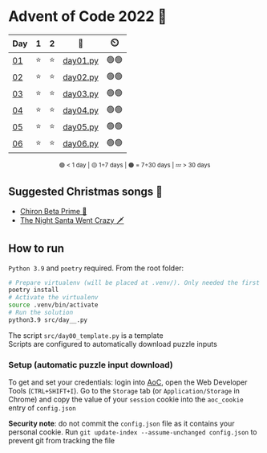 # Advent of Code 2022 🎄

<div align="center">

| Day                                        | 1   | 2   | 📃                           | ⏲️   |
| ------------------------------------------ | :-: | :-: | :--------------------------: | :--: |
| [01](https://adventofcode.com/2022/day/1)  | ⭐  | ⭐  | [day01.py](src/day01.py)     | 🟢🟢 |
| [02](https://adventofcode.com/2022/day/2)  | ⭐  | ⭐  | [day02.py](src/day02.py)     | 🟢🟢 |
| [03](https://adventofcode.com/2022/day/3)  | ⭐  | ⭐  | [day03.py](src/day03.py)     | 🟢🟢 |
| [04](https://adventofcode.com/2022/day/4)  | ⭐  | ⭐  | [day04.py](src/day04.py)     | 🟢🟢 |
| [05](https://adventofcode.com/2022/day/5)  | ⭐  | ⭐  | [day05.py](src/day05.py)     | 🟢🟢 |
| [06](https://adventofcode.com/2022/day/6)  | ⭐  | ⭐  | [day06.py](src/day06.py)     | 🟢🟢 |

<sub>🟢 < 1 day | 🟡 1÷7 days | 🟠 = 7÷30 days | 💤 > 30 days</sub>

</div>

## Suggested Christmas songs 🔔

- [Chiron Beta Prime 🤖](https://www.youtube.com/watch?v=LUoDmRM2aJ0)
- [The Night Santa Went Crazy 🗡️](https://www.youtube.com/watch?v=0FJU4GrXztE)

## How to run

`Python 3.9` and `poetry` required. From the root folder:

````bash
# Prepare virtualenv (will be placed at .venv/). Only needed the first time
poetry install
# Activate the virtualenv
source .venv/bin/activate
# Run the solution
python3.9 src/day__.py
````

The script `src/day00_template.py` is a template  
Scripts are configured to automatically download puzzle inputs

### Setup (automatic puzzle input download)

To get and set your credentials: login into [AoC](https://adventofcode.com/), open the Web Developer Tools (`CTRL+SHIFT+I`). Go to the `Storage` tab (or `Application/Storage` in Chrome) and copy the value of your `session` cookie into the `aoc_cookie` entry of `config.json`

**Security note**: do not commit the `config.json` file as it contains your personal cookie. Run `git update-index --assume-unchanged config.json` to prevent git from tracking the file
